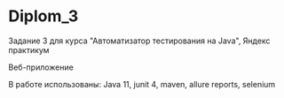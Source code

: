 # Diplom_3

Задание 3 для курса "Автоматизатор тестирования на Java", Яндекс практикум

Веб-приложение

В работе использованы: Java 11, junit 4, maven, allure reports, selenium